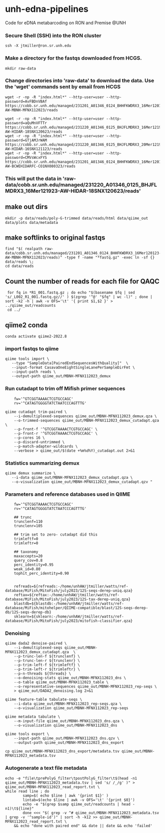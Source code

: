 # unh-edna-pipelines
Code for eDNA metabarcoding on RON and Premise @UNH


### Secure Shell (SSH) into the RON cluster
```
ssh -X jtmiller@ron.sr.unh.edu
```
### Make a directory for the fastqs downloaded from HCGS.
```
mkdir raw-data
```
### Change directories into 'raw-data' to download the data. Use the 'wget' commands sent by email from HCGS
```
wget -r -np -R "index.html*" --http-user=user --http-password=AvFBDnVBAf https://cobb.sr.unh.edu/managed/231201_A01346_0124_BHHFKWDRX3_16Mer120123-AW-MBNH-MFNX112023/reads

wget -r -np -R "index.html*" --http-user=user --http-password=aQuMnVFTTr https://cobb.sr.unh.edu/managed/231220_A01346_0125_BHJFLMDRX3_16Mer121923-AW-HIDAR-18SNX120623/reads
wget -r -np -R "index.html*" --http-user=user --http-password=GTjAMJrWAM https://cobb.sr.unh.edu/managed/231220_A01346_0125_BHJFLMDRX3_20Mer121923-AW-HIDAR-16SNX121123/reads
wget -r -np -R "index.html*" --http-user=user --http-password=CMVsWcxFYS https://cobb.sr.unh.edu/managed/231201_A01346_0124_BHHFKWDRX3_16Mer120123-AW-BCWEHIDARFC-CO1NX080323/reads
```
### This will put the data in 'raw-data/cobb.sr.unh.edu/managed/231220_A01346_0125_BHJFLMDRX3_16Mer121923-AW-HIDAR-18SNX120623/reads'


## make out dirs
```
mkdir -p data/reads/poly-G-trimmed data/reads/html data/qiime_out data/plots data/metadata 
```
## make softlinks to original fastqs
```
find "$( realpath raw-data/cobb.sr.unh.edu/managed/231201_A01346_0124_BHHFKWDRX3_16Mer120123-AW-MBNH-MFNX112023/reads)" -type f -name "*fastq.gz" -exec ln -sf {} data/reads \;
cd data/reads
```

## Count the number of reads for each file for QAQC
```
 for fq in *R1_001.fastq.gz ; do echo "$(basename $fq | sed 's/_L002_R1_001.fastq.gz//' ) $(zgrep '^@' "$fq" | wc -l)" ; done | sort -k2 -h | awk -v OFS='\t' '{ print $1,$2 }' > ../qiime_out/readcounts
 cd ../
```

## qiime2 conda
```conda activate qiime2-2022.8```

### import fastqs to qiime
```
qiime tools import \
   --type "SampleData[PairedEndSequencesWithQuality]"  \
   --input-format CasavaOneEightSingleLanePerSampleDirFmt \
   --input-path reads \
   --output-path qiime_out/MBNH-MFNX112023_demux 
```

### Run cutadapt to trim off Mifish primer sequences
```
    fw='^GTCGGTAAAACTCGTGCCAGC'	
    rv='^CATAGTGGGGTATCTAATCCCAGTTTG'

qiime cutadapt trim-paired \
    --i-demultiplexed-sequences qiime_out/MBNH-MFNX112023_demux.qza \
    --o-trimmed-sequences qiime_out/MBNH-MFNX112023_demux_cutadapt.qza \
    --p-front-f '^GTCGGTAAAACTCGTGCCAGC' \
    --p-front-r '^GTCGGTAAAACTCGTGCCAGC' \
    --p-cores 16 \
    --p-discard-untrimmed \
    --p-match-adapter-wildcards \
    --verbose > qiime_out/$(date +%m%d%Y)_cutadapt.out 2>&1
```

### Statistics summarizing demux
```
qiime demux summarize \
   --i-data qiime_out/MBNH-MFNX112023_demux_cutadapt.qza \
   --o-visualization qiime_out/MBNH-MFNX112023_demux_cutadapt.qzv "
```

### Parameters and reference databases used in QIIME
```
    fw='^GTCGGTAAAACTCGTGCCAGC'	
    rv='^CATAGTGGGGTATCTAATCCCAGTTTG'

    ## trunc
    trunclenf=110
    trunclenr=105

    ## trim set to zero- cutadapt did this
    trimleftf=0
    trimleftr=0

    ## taxonomy
    maxaccepts=20
    query_cov=0.8 
    perc_identity=0.95
    weak_id=0.80 
    tophit_perc_identity=0.90


    refreads=${refreads:-/home/unhAW/jtmiller/watts/ref-database/MiFish/MitoFish/july2023/12S-seqs-derep-uniq.qza}
    reftax=${reftax:-/home/unhAW/jtmiller/watts/ref-database/MiFish/MitoFish/july2023/12S-tax-derep-uniq.qza}
    blastdb=${blastdb:-/home/unhAW/jtmiller/watts/ref-database/MiFish/mitohelper/QIIME-compatible/blast/12S-seqs-derep-db/12S-seqs-derep-db}
    sklearn=${sklearn:-/home/unhAW/jtmiller/watts/ref-database/MiFish/MitoFish/july2023/mitofish-classifier.qza}
```

### Denoising
```
qiime dada2 denoise-paired \
    --i-demultiplexed-seqs qiime_out/MBNH-MFNX112023_demux_cutadapt.qza  \
    --p-trunc-len-f ${trunclenf} \
    --p-trunc-len-r ${trunclenr} \
    --p-trim-left-f ${trimleftf} \
    --p-trim-left-r ${trimleftr} \
    --p-n-threads ${threads} \
    --o-denoising-stats qiime_out/MBNH-MFNX112023_dns \
    --o-table qiime_out/MBNH-MFNX112023_table \
    --o-representative-sequences qiime_out/MBNH-MFNX112023_rep-seqs \
    > qiime_out/DADA2_denoising.log 2>&1
```

```
qiime feature-table tabulate-seqs \
    --i-data qiime_out/MBNH-MFNX112023_rep-seqs.qza \
    --o-visualization qiime_out/MBNH-MFNX112023_rep-seqs

qiime metadata tabulate \
    --m-input-file qiime_out/MBNH-MFNX112023_dns.qza \
    --o-visualization qiime_out/MBNH-MFNX112023_dns 

qiime tools export \
    --input-path qiime_out/MBNH-MFNX112023_dns.qzv \
    --output-path qiime_out/MBNH-MFNX112023_dns_export 
```

```
cp qiime_out/MBNH-MFNX112023_dns_export/metadata.tsv qiime_out/MBNH-MFNX112023_metadata.tsv 
```

### Autogenerate a text file metadata
```
echo -e "file\tprePolyG_filter\tpostPolyG_filter\t$(head -n1 qiime_out/MBNH-MFNX112023_metadata.tsv | sed 's/ /_/g' )" > qiime_out/MBNH-MFNX112023_read_report.txt \
while read line ; do 
        samp=$( echo $line | awk '{print $1}' )
        lintab=$(echo $line | awk -v OFS='\t' '{print $0}')
        echo -e "$(grep $samp qiime_out/readcounts | head -n1)\t${line}"
        done <<< "$( grep -v ^# qiime_out/MBNH-MFNX112023_metadata.tsv | grep -v '^sample-id')" | sort -h -k12 >> qiime_out/MBNH-MFNX112023_read_report.txt \
    && echo "done with paired end" && date || date && echo 'failed' 
```


